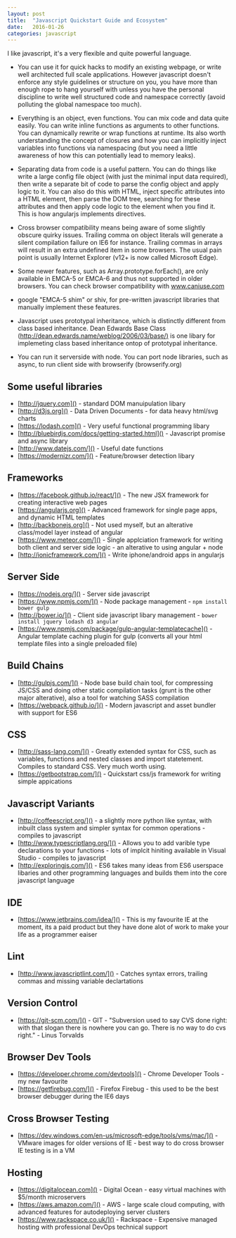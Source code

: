 ```yaml
---
layout: post
title:  "Javascript Quickstart Guide and Ecosystem"
date:   2016-01-26
categories: javascript 
---
```



I like javascript, it's a very flexible and quite powerful language. 

- You can use it for quick hacks to modify an existing webpage, or write well architected full scale applications. However javascript doesn't enforce any style guidelines or structure on you, you have more than enough rope to hang yourself with unless you have the personal discipline to write well structured code and namespace correctly (avoid polluting the global namespace too much).

- Everything is an object, even functions. You can mix code and data quite easily. You can write inline functions as arguments to other functions. You can dynamically rewrite or wrap functions at runtime. Its also worth understanding the concept of closures and how you can implicitly inject variables into functions via namespacing (but you need a little awareness of how this can potentially lead to memory leaks).

- Separating data from code is a useful pattern. You can do things like write a large config file object (with just the minimal input data required), then write a separate bit of code to parse the config object and apply logic to it. You can also do this with HTML, inject specific attributes into a HTML element, then parse the DOM tree, searching for these attributes and then apply code logic to the element when you find it. This is how angularjs implements directives.

- Cross browser compatibility means being aware of some slightly obscure quirky issues. Trailing comma on object literals will generate a silent compilation failure on IE6 for instance. Trailing commas in arrays will result in an extra undefined item in some browsers. The usual pain point is usually Internet Explorer (v12+ is now called Microsoft Edge). 

- Some newer features, such as Array.prototype.forEach(), are only available in EMCA-5 or EMCA-6 and thus not supported in older browsers. You can check browser compatibility with www.caniuse.com 

- google "EMCA-5 shim" or shiv, for pre-written javascript libraries that manually implement these features.

- Javascript uses prototypal inheritance, which is distinctly different from class based inheritance. Dean Edwards Base Class ([http://dean.edwards.name/weblog/2006/03/base/)]() is one libary for implemeting class based inheritance ontop of prototypal inheritance.

- You can run it serverside with node. You can port node libraries, such as async, to run client side with browserify (browserify.org)


## Some useful libraries

- [http://jquery.com]() - standard DOM manuipulation libary
- [http://d3js.org]() - Data Driven Documents - for data heavy html/svg charts
- [https://lodash.com]() - Very useful functional programming libary
- [http://bluebirdjs.com/docs/getting-started.html]() - Javascript promise and async library
- [http://www.datejs.com/]() - Useful date functions
- [https://modernizr.com/]() - Feature/browser detection libary

## Frameworks

- [https://facebook.github.io/react/]() - The new JSX framework for creating interactive web pages
- [https://angularjs.org]() - Advanced framework for single page apps, and dynamic HTML templates
- [http://backbonejs.org]() - Not used myself, but an alterative class/model layer instead of angular
- [https://www.meteor.com/]() - Single applciation framework for writing both client and server side logic - an alterative to using angular + node
- [http://ionicframework.com/]() - Write iphone/android apps in angularjs

## Server Side

- [https://nodejs.org/]() - Server side javascript
- [https://www.npmjs.com/]() - Node package management - `npm install bower gulp`
- [http://bower.io/]() - Client side javascript libary management - `bower install jquery lodash d3 angular`
- [https://www.npmjs.com/package/gulp-angular-templatecache]() - Angular template caching plugin for gulp (converts all your html template files into a single preloaded file)

## Build Chains

- [http://gulpjs.com/]() - Node base build chain tool, for compressing JS/CSS and doing other static compilation tasks (grunt is the other major alterative), also a tool for watching SASS compilation
- [https://webpack.github.io/]() - Modern javascript and asset bundler with support for ES6 

## CSS
- [http://sass-lang.com/]() - Greatly extended syntax for CSS, such as variables, functions and nested classes and import statetement. Compiles to standard CSS. Very much worth using.
- [https://getbootstrap.com/]() - Quickstart css/js framework for writing simple appications


## Javascript Variants
- [http://coffeescript.org/]() - a slightly more python like syntax, with inbuilt class system and simpler syntax for common operations - compiles to javascript
- [http://www.typescriptlang.org/]() - Allows you to add varible type declarations to your functions - lots of implcit hiniting available in Visual Studio - compiles to javascript
- [http://exploringjs.com/]() - ES6 takes many ideas from ES6 userspace libaries and other programming languages and builds them into the core javascript language   


## IDE
- [https://www.jetbrains.com/idea/]() - This is my favourite IE at the moment, its a paid product but they have done alot of work to make your life as a programmer eaiser


## Lint
- [http://www.javascriptlint.com/]() - Catches syntax errors, trailing commas and missing variable declartations 


## Version Control
- [https://git-scm.com/]() - GIT - "Subversion used to say CVS done right: with that slogan there is nowhere you can go. There is no way to do cvs right." - Linus Torvalds


## Browser Dev Tools
- [https://developer.chrome.com/devtools]() - Chrome Developer Tools - my new favourite
- [https://getfirebug.com/]() - Firefox Firebug - this used to be the best browser debugger during the IE6 days    


## Cross Browser Testing
- [https://dev.windows.com/en-us/microsoft-edge/tools/vms/mac/]() - VMware images for older versions of IE - best way to do cross browser IE testing is in a VM


## Hosting
- [https://digitalocean.com]() - Digital Ocean - easy virtual machines with $5/month microservers
- [https://aws.amazon.com/]() - AWS - large scale cloud computing, with advanced features for autodeploying server clusters
- [https://www.rackspace.co.uk/]() - Rackspace - Expensive managed hosting with professional DevOps technical support
